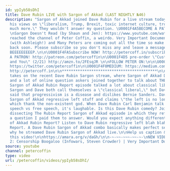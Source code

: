 ```yaml
---
id: ypIyb58sDhI
title: Dave Rubin LIVE with Sargon of Akkad (LAST NIGHTLY №46)
description: "Sargon of Akkad joined Dave Rubin for a live stream today to discuss
  his views on \"liberalism, Trump, Brexit, toxic internet culture, trolling, and
  much more.\" They wouldn't answer my question. \U0001F4A5BECOME A PATRON at http://patreon.com/petercoffin\n
  \nSargon Doesn't Read (by Shaun and Jen): https://www.youtube.com/watch?v=l9E2iEi6vMY\n\n*****************************************\nYou've
  reached the channel of Peter Coffin, a weirdo. Very Important Documentaries, Adversaries
  (with Ashleigh!) and Many Peters are coming out all the time so make sure to check
  back soon. Please subscribe so you don't miss any and leave a message at the beep.
  BEEEEEEEEEP.\n\n\U0001F4FASubscribe NOW! http://petercoff.in/subscribe\n\U0001F496BECOME
  A PATRON! http://patreon.com/petercoffin\n\U0001F4D5 pre-order \"Custom Reality
  and You\" (2/21) http://amzn.to/2FEsqJR \n\nFOLLOW PETER ON:\n\n\U0001F426TWITTER:
  https://twitter.com/petercoffin\n\U0001F4F0MEDIUM: https://medium.com/@petercoffin\n\U0001F4F1NOTIFICATIONS:
  http://petercoff.in\n\n******************************************\n\nLAST NIGHTLY
  takes on the recent Dave Rubin Sargon stream, where Sargon of Akkad Dave Rubin,
  and a lot of online question askers joined together to talk about THE ISSUES. The
  Sargon of Akkad Rubin Report episode talked a lot about classical liberalism, which
  Sargon and Dave both call themselves a \"classical liberal,\" but Dave Ruben has
  said that progressivism is a disease and dislikes Bernie Sanders. Dave agrees with
  Sargon of Akkad regressive left stuff and claims \"the left is no longer liberal,\"
  which thank the non-existent god. When Dave Rubin Carl Benjamin talk about hate
  speech vs free speech, it's laughable. Is this Dave Rubin comedy? Join Peter Coffin
  dissecting The Rubin Report Sargon of Akkad episode in which they refuse to answer
  a question I paid them to answer. Would you expect anything different from a Sargon
  of Akkad Rubin Report? Listen to Dave Rubin regressive left blah blah on The Rubin
  Report. A Dave Rubin Sargon of Akkad combo basically makes perfect sense, that's
  why he streamed Dave Rubin Sargon of Akkad live.\n\nHelp us caption & translate
  this video!\n\nhttps://amara.org/v/daGh/\n\n-~-~~-~~~-~~-~-\nNEW VIDEO: \"Free Speech
  2: Censorship Boogaloo (Infowars, Steven Crowder) | Very Important Docs²³\" \nhttps://www.youtube.com/watch?v=SlFdykutQ0g&list=PL9oHQnEByWyXObkJN9YYQS9hxBjpN8RLG\n-~-~~-~~~-~~-~-"
source: youtube
channel: petercoffin
type: video
url: /petercoffin/videos/ypIyb58sDhI/
---
```

